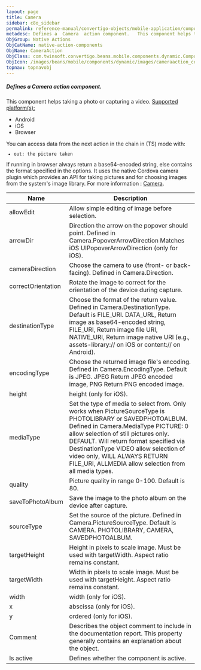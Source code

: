 ```yaml
---
layout: page
title: Camera
sidebar: c8o_sidebar
permalink: reference-manual/convertigo-objects/mobile-application/components/native-action-components/camera/
metadesc: Defines a  Camera  action component.   This component helps taking a photo or capturing a video.  Supported platform(s)    Android  iOS  Browser  You 
ObjGroup: Native Actions
ObjCatName: native-action-components
ObjName: CameraAction
ObjClass: com.twinsoft.convertigo.beans.mobile.components.dynamic.ComponentManager$1
ObjIcon: /images/beans/mobile/components/dynamic/images/cameraaction_color_32x32.png
topnav: topnavobj
---
```

##### Defines a <i>Camera</i> action component. 
 This component helps taking a photo or capturing a video.
<u>Supported platform(s):</u><ul><li>Android</li><li>iOS</li><li>Browser</li></ul>You can access data from the next action in the chain in (TS) mode with:<code><ul><li>out: the picture taken</li></ul></code>If running in browser always return a base64-encoded string, else contains the format specified in the options.
It uses the native Cordova camera plugin which provides an API for taking pictures and for choosing images from the system's image library.
For more information : <a target='_blank' href='https://github.com/apache/cordova-plugin-camera'>Camera</a>.

Name | Description 
--- | ---
allowEdit | Allow simple editing of image before selection.
arrowDir | Direction the arrow on the popover should point. Defined in Camera.PopoverArrowDirection Matches iOS UIPopoverArrowDirection (only for iOS).
cameraDirection | Choose the camera to use (front- or back-facing). Defined in Camera.Direction.
correctOrientation | Rotate the image to correct for the orientation of the device during capture.
destinationType | Choose the format of the return value. Defined in Camera.DestinationType. Default is FILE_URI. DATA_URL, Return image as base64-encoded string, FILE_URI, Return image file URI, NATIVE_URI, Return image native URI (e.g., assets-library:// on iOS or content:// on Android).
encodingType | Choose the returned image file's encoding. Defined in Camera.EncodingType. Default is JPEG. JPEG Return JPEG encoded image, PNG Return PNG encoded image.
height | height (only for iOS).
mediaType | Set the type of media to select from. Only works when PictureSourceType is PHOTOLIBRARY or SAVEDPHOTOALBUM. Defined in Camera.MediaType PICTURE: 0 allow selection of still pictures only. DEFAULT. Will return format specified via DestinationType VIDEO allow selection of video only, WILL ALWAYS RETURN FILE_URI, ALLMEDIA allow selection from all media types.
quality | Picture quality in range 0-100. Default is 80.
saveToPhotoAlbum | Save the image to the photo album on the device after capture.
sourceType | Set the source of the picture. Defined in Camera.PictureSourceType. Default is CAMERA. PHOTOLIBRARY, CAMERA, SAVEDPHOTOALBUM.
targetHeight | Height in pixels to scale image. Must be used with targetWidth. Aspect ratio remains constant.
targetWidth | Width in pixels to scale image. Must be used with targetHeight. Aspect ratio remains constant.
width | width (only for iOS).
x | abscissa (only for iOS).
y | ordered (only for iOS).
Comment | Describes the object comment to include in the documentation report.  This property generally contains an explanation about the object. 
Is active | Defines whether the component is active. 

